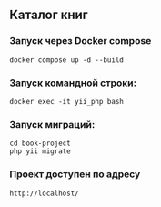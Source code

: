 Каталог книг
------------


### Запуск через Docker compose

~~~
docker compose up -d --build
~~~

### Запуск командной строки:
~~~
docker exec -it yii_php bash

~~~

### Запуск миграций:
~~~
cd book-project
php yii migrate
~~~

### Проект доступен по адресу
~~~
http://localhost/
~~~
